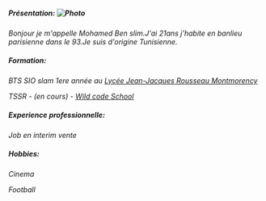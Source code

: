 ##### Présentation: ![Photo](https://img.freepik.com/vecteurs-libre/jeune-bel-homme-isole-dans-poses-differentes-fond-blanc-illustration_632498-859.jpg?t=st=1741521809~exp=1741525409~hmac=639b722db5049091f07705219dbbec5345b58286a2ae2ae417c57584b299866c&w=740)

_Bonjour je m'appelle Mohamed Ben slim.J'ai 21ans j'habite en banlieu parisienne dans le 93.Je suis d'origine Tunisienne._

##### Formation:

_BTS SIO slam 1ere année au [Lycée Jean-Jacques Rousseau Montmorency](https://lyc-rousseau-montmorency.ac-versailles.fr)_

_TSSR - (en cours) - [Wild code School](https://www.wildcodeschool.com/?utm_feeditemid=&utm_device=c&utm_term=wild+code+school+formation&utm_source=google&utm_medium=ppc&utm_campaign=FR-GGL-BRAND+CAMPAIGN&hsa_cam=14821000047&hsa_grp=130792156467&hsa_mt=p&hsa_src=g&hsa_ad=629219034671&hsa_acc=4421706736&hsa_net=adwords&hsa_kw=wild+code+school+formation&hsa_tgt=kwd-1843089244925&hsa_ver=3&gad_source=1&gclid=Cj0KCQiA8q--BhDiARIsAP9tKI0j1E1dkgWa60pwG8_rL44pNmfxjtZ34PLJesZCQke1CpZQHDsreX4aAugEEALw_wcB)_

##### Experience professionnelle:

_Job en interim vente_

##### Hobbies:

_Cinema_

_Football_
